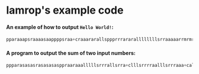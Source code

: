 # lamrop's example code

#### An example of how to output `Hello World!`:

```python
pparaaapsraaaasaappppsraa+craaararallsppprrrararallllllllsrraaaaarrmrmrmmmrmmmraamlllllllllsrrrrrrmraraa+cllll+c+crrrrr+clll+clll+cllsrrrrrrrr+ca+cmm+cmmlllllllllsrrrrrrrrrmm+cllll+co
```

#### A program to output the sum of two input numbers:
 
```python
ppparasasasrasasasasppraaraaalllllsrrrallsrra+clllsrrrraalllsrrraaa+callllsrrrraa+calllsrrrmmmm+caaallllsrrrra+cll+clsrrrmmmmllllsrrrrm+cll+crralllsrrraaa+caallllsrrrrm+clllsrrrmm+cmmmllllsrrrra+caaa+calllsrrraaa+clmmmlllsrrra+cl+cifprrra.llllsrraaalllsrrrm+cllsrrrm+callllsrrrraa+cmmllsra+cr+cll+clsrrm+crm+cllllsrrrra+calllsrrra+cmmm+cmllllsrrrra+calllsrrraaa+cll+crrm+caallllsrrrrm+clllsrrrmm+cmmmllllsrrrra+caaa+calllsrrraaa+cllsrrmmlllsrrraa+cll+cifrrra.llllsrrmmmlllsrrrmm+caalsra+cllsrrmm+cr+cll+crrr+o
```
